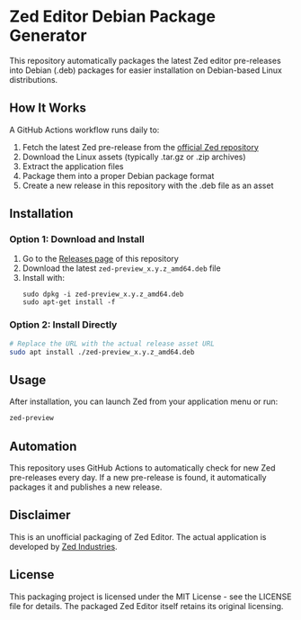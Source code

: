# Zed Editor Debian Package Generator

This repository automatically packages the latest Zed editor pre-releases into Debian (.deb) packages for easier installation on Debian-based Linux distributions.

## How It Works

A GitHub Actions workflow runs daily to:

1. Fetch the latest Zed pre-release from the [official Zed repository](https://github.com/zed-industries/zed)
2. Download the Linux assets (typically .tar.gz or .zip archives)
3. Extract the application files
4. Package them into a proper Debian package format
5. Create a new release in this repository with the .deb file as an asset

## Installation

### Option 1: Download and Install

1. Go to the [Releases page](../../releases) of this repository
2. Download the latest `zed-preview_x.y.z_amd64.deb` file
3. Install with:
   ```
   sudo dpkg -i zed-preview_x.y.z_amd64.deb
   sudo apt-get install -f
   ```

### Option 2: Install Directly

```bash
# Replace the URL with the actual release asset URL
sudo apt install ./zed-preview_x.y.z_amd64.deb
```

## Usage

After installation, you can launch Zed from your application menu or run:

```bash
zed-preview
```

## Automation

This repository uses GitHub Actions to automatically check for new Zed pre-releases every day. If a new pre-release is found, it automatically packages it and publishes a new release.

## Disclaimer

This is an unofficial packaging of Zed Editor. The actual application is developed by [Zed Industries](https://github.com/zed-industries).

## License

This packaging project is licensed under the MIT License - see the LICENSE file for details. The packaged Zed Editor itself retains its original licensing.